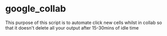 # google_collab

This purpose of this script is to automate click new cells whilst in collab so that it doesn't delete all your output after 15-30mins of idle time

